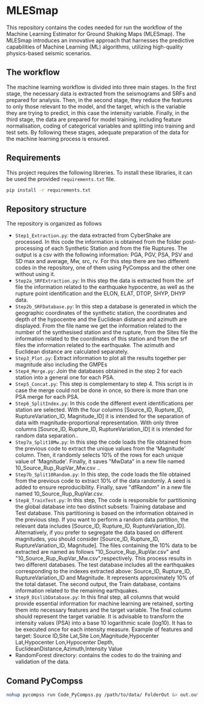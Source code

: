 # MLESmap 
This repository contains the codes needed for run the workflow of the Machine Learning Estimator for Ground Shaking Maps (MLESmap).
The MLESmap introduces an innovative approach that harnesses the predictive capabilities of Machine Learning (ML) algorithms, utilizing high-quality physics-based seismic scenarios.

## The workflow
The machine learning workflow is divided into three main stages. In the first stage, the necessary data is extracted from the seismograms and SRFs and prepared for analysis. Then, in the second stage, they reduce the features to only those relevant to the model, and the target, which is the variable they are trying to predict, in this case the intensity variable. Finally, in the third stage, the data are prepared for model training, including feature normalisation, coding of categorical variables and splitting into training and test sets. By following these stages, adequate preparation of the data for the machine learning process is ensured.

## Requirements
This project requires the following libreries. To install these libraries, it can be used the provided `requirements.txt` file.

```bash
pip install -r requirements.txt
```

## Repository structure
The repository is organized as follows
- `Step1_Extraction.py`: the data extracted from CyberShake are processed. In this code the information is obtained from the folder post-processing of each Synthetic Station and from the file Ruptures. The output is a csv with the following information:  PGA, PGV, PSA, PSV and SD max and average, Mw, src, rv. For this step there are two different codes in the repository, one of them using PyCompss and the other one without using it.
- `Step2a_SRFExtraction.py`: In this step the data is extracted from the .srf file the information related to the earthquake hypocentre, as well as the rupture point identification and the ELON, ELAT, DTOP, SHYP, DHYP data.
- `Step2b_SRFDatabase.py`: In this step a database is generated in which the geographic coordinates of the synthetic station, the coordinates and depth of the hypocentre and the Euclidean distance and azimuth are displayed. From the file name we get the information related to the number of the synthesised station and the rupture, from the Sites file the information related to the coordinates of this station and from the srf files the information related to the earthquake. The azimuth and Euclidean distance are calculated separately.
- `Step3_Plot.py`: Extract information to plot all the results together per magnitude also including the GMPEs
- `Step4_Merge.py`: Join the databases obtained in the step 2 for each station into a general one for each PSA.
- `Step5_Concat.py`: This step is complementary to step 4. This script is in case the merge could not be done in once, so there is more than one PSA merge for each PSA.  
- `Step6_SplitIndex.py`: In this code the different event identifications per station are selected. With the four columns [Source_ID, Rupture_ID, RuptureVariation_ID, Magnitude_ID] it is intended for the separation of data with magnitude-proportional representation. With only three columns [Source_ID, Rupture_ID, RuptureVariation_ID] it is intended for random data separation..
- `Step7a_Split10Mw.py`: In this step the code loads the file obtained from the previous code to extract the unique values from the 'Magnitude' column. Then, it randomly selects 10% of the rows for each unique value of 'Magnitude'. Finally, it saves "MwData" in a new file named 10_Source_Rup_RupVar_Mw.csv .. 
- `Step7b_Split10Random.py`: In this step, the code loads the file obtained from the previous code to extract 10% of the data randomly.
A seed is added to ensure reproducibility.
Finally, save "dfRandom" in a new file named 10_Source_Rup_RupVar.csv.
- `Step8_TrainTest.py`: In this step, The code is responsible for partitioning the global database into two distinct subsets: Training database and Test database. This partitioning is based on the information obtained in the previous step. If you want to perform a random data partition, the relevant data includes [Source_ID, Rupture_ID, RuptureVariation_ID]. Alternatively, if you prefer to segregate the data based on different magnitudes, you should consider [Source_ID, Rupture_ID, RuptureVariation_ID, Magnitude]. The files containing the 10% data to be extracted are named as follows "10_Source_Rup_RupVar.csv" and "10_Source_Rup_RupVar_Mw.csv",respectively.
This process results in two different databases. The test database includes all the earthquakes corresponding to the indexes extracted above: Source_ID, Rupture_ID, RuptureVariation_ID and Magnitude. It represents approximately 10% of the total dataset. The second output, the Train database, contains information related to the remaining earthquakes.
- `Step9_DislibDatabase.py`: In this final step, all columns that would provide essential information for machine learning are retained, sorting them into necessary features and the target variable. The final column should represent the target variable.
It is advisable to transform the intensity values (PSA) into a base 10 logarithmic scale (log10). It has to be executed once for each intensity measure.
Example of features and target: Source ID,Site Lat,Site Lon,Magnitude,Hypocenter Lat,Hypocenter Lon,Hypocenter Depth, EuclideanDistance,Azimuth,Intensity Value
- RandomForest directory: contains the codes to do the training and validation of the data.

## Comand PyCompss
```bash
nohup pycompss run Code_PyCompss.py /path/to/data/ FolderOut &> out.out &
```
